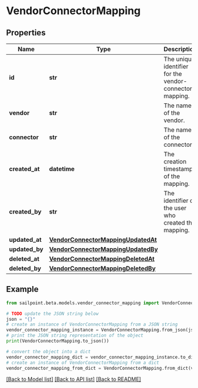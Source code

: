 # VendorConnectorMapping


## Properties

Name | Type | Description | Notes
------------ | ------------- | ------------- | -------------
**id** | **str** | The unique identifier for the vendor-connector mapping. | [optional] 
**vendor** | **str** | The name of the vendor. | [optional] 
**connector** | **str** | The name of the connector. | [optional] 
**created_at** | **datetime** | The creation timestamp of the mapping. | [optional] 
**created_by** | **str** | The identifier of the user who created the mapping. | [optional] 
**updated_at** | [**VendorConnectorMappingUpdatedAt**](VendorConnectorMappingUpdatedAt.md) |  | [optional] 
**updated_by** | [**VendorConnectorMappingUpdatedBy**](VendorConnectorMappingUpdatedBy.md) |  | [optional] 
**deleted_at** | [**VendorConnectorMappingDeletedAt**](VendorConnectorMappingDeletedAt.md) |  | [optional] 
**deleted_by** | [**VendorConnectorMappingDeletedBy**](VendorConnectorMappingDeletedBy.md) |  | [optional] 

## Example

```python
from sailpoint.beta.models.vendor_connector_mapping import VendorConnectorMapping

# TODO update the JSON string below
json = "{}"
# create an instance of VendorConnectorMapping from a JSON string
vendor_connector_mapping_instance = VendorConnectorMapping.from_json(json)
# print the JSON string representation of the object
print(VendorConnectorMapping.to_json())

# convert the object into a dict
vendor_connector_mapping_dict = vendor_connector_mapping_instance.to_dict()
# create an instance of VendorConnectorMapping from a dict
vendor_connector_mapping_from_dict = VendorConnectorMapping.from_dict(vendor_connector_mapping_dict)
```
[[Back to Model list]](../README.md#documentation-for-models) [[Back to API list]](../README.md#documentation-for-api-endpoints) [[Back to README]](../README.md)


